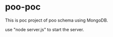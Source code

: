 # poo-poc
This is poc project of poo schema using MongoDB.

use "node server.js" to start the server.

